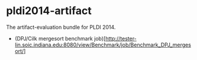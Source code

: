 pldi2014-artifact
=================

The artifact-evaluation bundle for PLDI 2014.


 * (DPJ/Cilk mergesort benchmark job)[http://tester-lin.soic.indiana.edu:8080/view/Benchmark/job/Benchmark_DPJ_mergesort/]
